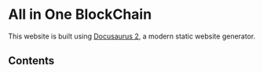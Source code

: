 # All in One BlockChain

This website is built using [Docusaurus 2](https://docusaurus.io/), a modern static website generator.

## Contents
